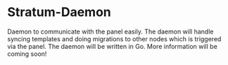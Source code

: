 # Stratum-Daemon
Daemon to communicate with the panel easily.
The daemon will handle syncing templates and doing migrations to other nodes which is triggered via the panel.
The daemon will be written in Go.
More information will be coming soon!
